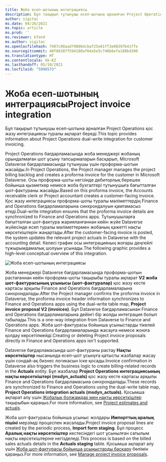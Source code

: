 ```yaml
---
title: Жоба есеп-шотының интеграциясы
description: Бұл тақырып тұтынушы есеп-шотына арналған Project Operations қос жазу интеграциясы туралы ақпарат береді.
author: sigitac
ms.date: 04/26/2021
ms.topic: article
ms.prod: ''
ms.reviewer: kfend
ms.author: sigitac
ms.openlocfilehash: 7407c98aad79806dcbaf25e81ff3e08397b41ffe
ms.sourcegitcommit: 40f68387f594180af64a5e5c748b6efa188bd300
ms.translationtype: HT
ms.contentlocale: kk-KZ
ms.lasthandoff: 05/10/2021
ms.locfileid: "5996573"
---
```

# <a name="project-invoice-integration"></a><span data-ttu-id="5476e-103">Жоба есеп-шотының интеграциясы</span><span class="sxs-lookup"><span data-stu-id="5476e-103">Project invoice integration</span></span>

<span data-ttu-id="5476e-104">Бұл тақырып тұтынушы есеп-шотына арналған Project Operations қос жазу интеграциясы туралы ақпарат береді.</span><span class="sxs-lookup"><span data-stu-id="5476e-104">This topic provides information about Project Operations dual-write integration for customer invoicing.</span></span>

<span data-ttu-id="5476e-105">Project Operations бағдарламасында жоба менеджері жобаның орындалмаған шот ұсыну тапсырмаларын басқарып, Microsoft Dataverse бағдарламасында тұтынушы үшін проформа-шотын жасайды.</span><span class="sxs-lookup"><span data-stu-id="5476e-105">In Project Operations, the Project manager manages the project billing backlog and creates a proforma invoice for the customer in Microsoft Dataverse.</span></span> <span data-ttu-id="5476e-106">Осы проформа-шоты негізінде дебиторлық берешек бойынша қызметкер немесе жоба бухгалтері тұтынушыға бағытталған шот-фактураны жасайды.</span><span class="sxs-lookup"><span data-stu-id="5476e-106">Based on this proforma invoice, the Accounts receivable clerk or Project accountant creates a customer-facing invoice.</span></span> <span data-ttu-id="5476e-107">Қос жазу интеграциясы проформа-шоты туралы мәліметтердің Finance and Operations бағдарламаларына синхрондалуын қамтамасыз етеді.</span><span class="sxs-lookup"><span data-stu-id="5476e-107">Dual-write integration ensures that the proforma invoice details are synchronized to Finance and Operations apps.</span></span> <span data-ttu-id="5476e-108">Тұтынушыларға бағытталған шот-фактура жарияланғаннан кейін жүйе Dataverse жүйесінде есеп туралы мәліметтермен жобаның қажетті нақты көрсеткіштерін жаңартады.</span><span class="sxs-lookup"><span data-stu-id="5476e-108">After the customer-facing invoice is posted, the system updates the relevant project actuals in Dataverse with the accounting detail.</span></span> <span data-ttu-id="5476e-109">Келесі график осы интеграцияның жоғары деңгейлі тұжырымдамалық шолуын ұсынады.</span><span class="sxs-lookup"><span data-stu-id="5476e-109">The following graphic provides a high-level conceptual overview of this integration.</span></span>

   ![Жоба есеп-шотының интеграциясы](./media/DW5Invoicing.png)

<span data-ttu-id="5476e-111">Жоба менеджері Dataverse бағдарламасында проформа-шотын растағаннан кейін проформа-шоты тақырыбы туралы ақпарат **V2 жоба шот-фактурасының ұсынысы (шот-фактуралар)** қос жазу кесте картасы арқылы Finance and Operations бағдарламаларына синхрондалады.</span><span class="sxs-lookup"><span data-stu-id="5476e-111">After the Project manager confirms the proforma invoice in Dataverse, the proforma invoice header information synchronizes to Finance and Operations apps using the dual-write table map, **Project invoice proposal V2 (invoices)**.</span></span> <span data-ttu-id="5476e-112">Бұл Dataverse бағдарламасынан Finance and Operations бағдарламаларына дейінгі бір жолды интеграция болып табылады.</span><span class="sxs-lookup"><span data-stu-id="5476e-112">This is a one-way integration from Dataverse to Finance and Operations apps.</span></span> <span data-ttu-id="5476e-113">Жоба шот-фактурасы бойынша ұсыныстарды тікелей Finance and Operations бағдарламаларында жасауға немесе жоюға қолдау көрсетілмейді.</span><span class="sxs-lookup"><span data-stu-id="5476e-113">Creating or deleting Project invoice proposals directly in Finance and Operations apps isn't supported.</span></span>

<span data-ttu-id="5476e-114">Dataverse бағдарламасында шот-фактураны растау **Нақты көрсеткіштер** нысанында есеп-шот ұсынуға қатысты жазбалар жасау үшін сондай-ақ бизнес логикасын іске қосады.</span><span class="sxs-lookup"><span data-stu-id="5476e-114">Invoice confirmation in Dataverse also triggers the business logic to create billing-related records in the **Actuals** entity.</span></span> <span data-ttu-id="5476e-115">Бұл жазбалар **Project Operations интеграциясының нақты көрсеткіштері (msdyn\_actuals)** қос жазу кесте картасы арқылы Finance and Operations бағдарламасына синхрондалады.</span><span class="sxs-lookup"><span data-stu-id="5476e-115">These records are synchronized to Finance and Operations using the dual-write table map, **Project Operations integration actuals (msdyn\_actuals).**</span></span> <span data-ttu-id="5476e-116">Қосымша ақпарат алу үшін [Жобалық болжамдар мен нақты көрсеткіштер](resource-dual-write-estimates-actuals.md) тақырыбын қараңыз.</span><span class="sxs-lookup"><span data-stu-id="5476e-116">For more information, see [Project estimates and actuals](resource-dual-write-estimates-actuals.md).</span></span> 

<span data-ttu-id="5476e-117">Жоба шот-фактурасы бойынша ұсыныс жолдары **Импорттың аралық пішіні** мерзімді процеспен жасалады.</span><span class="sxs-lookup"><span data-stu-id="5476e-117">Project invoice proposal lines are created by the periodic process, **Import form staging**.</span></span> <span data-ttu-id="5476e-118">Бұл процесс **Аралық нақты көрсеткіштер** кестесіндегі шот ұсынылған сатылым нақты көрсеткіштеріне негізделеді.</span><span class="sxs-lookup"><span data-stu-id="5476e-118">This process is based on the billed sales actuals details in the **Actuals staging** table.</span></span> <span data-ttu-id="5476e-119">Қосымша ақпарат алу үшін [Жоба шот-фактурасы бойынша ұсыныстарды басқару](../invoicing/format-update-project-invoice-proposals.md#create-project-invoice-proposals) бөлімін қараңыз.</span><span class="sxs-lookup"><span data-stu-id="5476e-119">For more information, see [Manage project invoice proposals](../invoicing/format-update-project-invoice-proposals.md#create-project-invoice-proposals).</span></span> 
